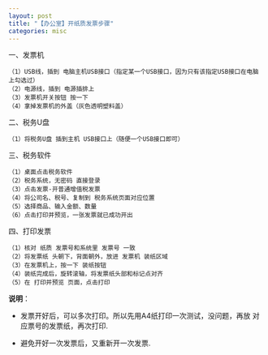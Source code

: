 ```yaml
---
layout: post
title: "【办公室】开纸质发票步骤"
categories: misc
---
```


一、发票机  
```
（1）USB线，插到 电脑主机USB接口（指定某一个USB接口，因为只有该指定USB接口在电脑上勾选过）  
（2）电源线，插到 电源插排上  
（3）发票机开关按钮 按一下  
（4）拿掉发票机的外盖（灰色透明塑料盖）  
```

二、税务U盘  
```
（1）将税务U盘 插到主机 USB接口上（随便一个USB接口即可）  
```

三、税务软件  
```
（1）桌面点击税务软件
（2）税务系统，无密码 直接登录  
（3）点击发票-开普通增值税发票  
（4）将公司名、税号、复制到 税务系统页面对应位置  
（5）选择商品、输入金额、数量  
（6）点击打印并预览，一张发票就已成功开出  
```

四、打印发票  
```
（1）核对 纸质 发票号和系统里 发票号 一致  
（2）将发票纸 头朝下，背面朝外，放进 发票机 装纸区域  
（3）在发票机上，按一下 装纸按钮  
（4）装纸完成后，旋转滚轴，将发票纸头部和标记点对齐  
（5）在 打印并预览 页面，点击打印  
```

**说明**：

- 发票开好后，可以多次打印。所以先用A4纸打印一次测试，没问题，再放 对应票号的发票纸，再次打印.

- 避免开好一次发票后，又重新开一次发票.

